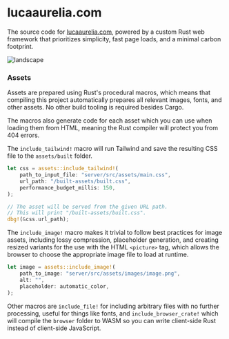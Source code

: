 # lucaaurelia.com

The source code for [lucaaurelia.com](https://lucaaurelia.com), powered by a custom Rust web framework that prioritizes simplicity, fast page loads, and a minimal carbon footprint.

![landscape](./server/src/assets/images/green_like_no_grass_is_green.png)

### Assets

Assets are prepared using Rust's procedural macros, which means that compiling this project automatically prepares all relevant images, fonts, and other assets. No other build tooling is required besides Cargo.

The macros also generate code for each asset which you can use when loading them from HTML, meaning the Rust compiler will protect you from 404 errors.

The `include_tailwind!` macro will run Tailwind and save the resulting CSS file to the `assets/built` folder.

```rust
let css = assets::include_tailwind!(
    path_to_input_file: "server/src/assets/main.css",
    url_path: "/built-assets/built.css",
    performance_budget_millis: 150,
);

// The asset will be served from the given URL path.
// This will print "/built-assets/built.css".
dbg!(&css.url_path);
```

The `include_image!` macro makes it trivial to follow best practices for image assets, including lossy compression, placeholder generation, and creating resized variants for the use with the HTML `<picture>` tag, which allows the browser to choose the appropriate image file to load at runtime.

```rust
let image = assets::include_image!(
    path_to_image: "server/src/assets/images/image.png",
    alt: "",
    placeholder: automatic_color,
);
```

Other macros are `include_file!` for including arbitrary files with no further processing, useful for things like fonts, and `include_browser_crate!` which will compile the `browser` folder to WASM so you can write client-side Rust instead of client-side JavaScript.

